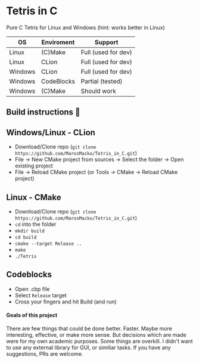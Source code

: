 # Tetris in C
Pure C Tetris for Linux and Windows (hint: works better in Linux)

| OS      | Enviroment | Support             |
|---------|------------|---------------------|
| Linux   | (C)Make    | Full (used for dev) |
| Linux   | CLion      | Full (used for dev) |
| Windows | CLion      | Full (used for dev) |
| Windows | CodeBlocks | Partial (tested)    |
| Windows | (C)Make    | Should work         |

## Build instructions :hammer:

## Windows/Linux - CLion

* Download/Clone repo (`git clone https://github.com/MarosMacko/Tetris_in_C.git`)
* File -> New CMake project from sources -> Select the folder -> Open existing project
* File -> Reload CMake project (or Tools -> CMake -> Reload CMake project)

## Linux - CMake

* Download/Clone repo (`git clone https://github.com/MarosMacko/Tetris_in_C.git`)
* `cd` into the folder
* `mkdir build`
* `cd build`
* `cmake --target Release ..`
* `make`
* `./Tetris`

## Codeblocks

* Open .cbp file
* Select `Release` target
* Cross your fingers and hit Build (and run)

#### Goals of this project

There are few things that could be done better. Faster. Maybe more interesting, effective, or make more sense. But decisions which are made were for my own academic purposes. Some things are overkill. I didn't want to use any external library for GUI, or similiar tasks. If you have any suggestions, PRs are welcome. 
